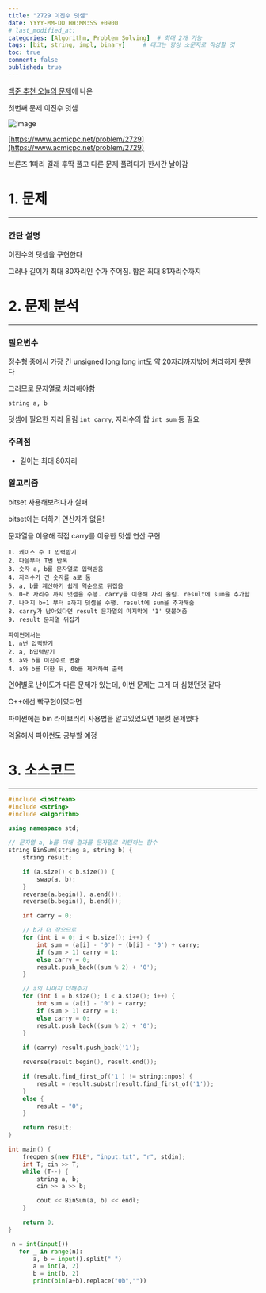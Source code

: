 ```yaml
---
title: "2729 이진수 덧셈"
date: YYYY-MM-DD HH:MM:SS +0900
# last_modified_at: 
categories: [Algorithm, Problem Solving]  # 최대 2개 가능
tags: [bit, string, impl, binary]     # 태그는 항상 소문자로 작성할 것
toc: true
comment: false
published: true
---
```


[백준 추천 오늘의 문제](https://github.com/tony9402/baekjoon/blob/main/picked.md)에 나온

첫번째 문제 이진수 덧셈

![image](https://github.com/jinhg0214/jinhg0214.github.io/assets/70011316/13cec7bd-dc70-40bc-83b0-ebf01b78da7d)

[https://www.acmicpc.net/problem/2729](https://www.acmicpc.net/problem/2729)

브론즈 1따리 길래 후딱 풀고 다른 문제 풀려다가 한시간 날아감

# 1. 문제
---
### 간단 설명
이진수의 덧셈을 구현한다

그러나 길이가 최대 80자리인 수가 주어짐. 합은 최대 81자리수까지

# 2. 문제 분석
---
### 필요변수
정수형 중에서 가장 긴 unsigned long long int도 약 20자리까지밖에 처리하지 못한다

그러므로 문자열로 처리해야함

`string a, b`

덧셈에 필요한 자리 올림 `int carry`, 자리수의 합 `int sum` 등 필요

### 주의점
- 길이는 최대 80자리


### 알고리즘
bitset 사용해보려다가 실패

bitset에는 더하기 연산자가 없음!

문자열을 이용해 직접 carry를 이용한 덧셈 연산 구현
```
1. 케이스 수 T 입력받기
2. 다음부터 T번 반복
3. 숫자 a, b를 문자열로 입력받음
4. 자리수가 긴 숫자를 a로 둠
5. a, b를 계산하기 쉽게 역순으로 뒤집음
6. 0~b 자리수 까지 덧셈을 수행. carry를 이용해 자리 올림. result에 sum을 추가함
7. 나머지 b+1 부터 a까지 덧셈을 수행. result에 sum을 추가해줌
8. carry가 남아있다면 result 문자열의 마지막에 '1' 덧붙여줌
9. result 문자열 뒤집기
```

```
파이썬에서는
1. n번 입력받기
2. a, b입력받기
3. a와 b를 이진수로 변환
4. a와 b를 더한 뒤, 0b를 제거하여 출력
```

언어별로 난이도가 다른 문제가 있는데, 이번 문제는 그게 더 심했던것 같다

C++에선 빡구현이였다면

파이썬에는 bin 라이브러리 사용법을 알고있었으면 1분컷 문제였다

억울해서 파이썬도 공부할 예정

# 3. 소스코드
---
```cpp
#include <iostream>
#include <string>
#include <algorithm>

using namespace std;

// 문자열 a, b를 더해 결과를 문자열로 리턴하는 함수
string BinSum(string a, string b) {
	string result;

	if (a.size() < b.size()) {
		swap(a, b);
	}
	reverse(a.begin(), a.end());
	reverse(b.begin(), b.end());

	int carry = 0;

	// b가 더 작으므로
	for (int i = 0; i < b.size(); i++) {
		int sum = (a[i] - '0') + (b[i] - '0') + carry;
		if (sum > 1) carry = 1;
		else carry = 0;
		result.push_back((sum % 2) + '0');
	}

	// a의 나머지 더해주기
	for (int i = b.size(); i < a.size(); i++) {
		int sum = (a[i] - '0') + carry;
		if (sum > 1) carry = 1;
		else carry = 0;
		result.push_back((sum % 2) + '0');
	}
	
	if (carry) result.push_back('1');

	reverse(result.begin(), result.end());

	if (result.find_first_of('1') != string::npos) {
		result = result.substr(result.find_first_of('1'));
	}
	else {
		result = "0";
	}

	return result;
}

int main() {
	freopen_s(new FILE*, "input.txt", "r", stdin);
	int T; cin >> T;
	while (T--) {
		string a, b;
		cin >> a >> b;

		cout << BinSum(a, b) << endl;
	}

	return 0;
}
```

```python
 n = int(input())
   for _ in range(n):
       a, b = input().split(" ")
       a = int(a, 2)
       b = int(b, 2)
       print(bin(a+b).replace("0b",""))
```